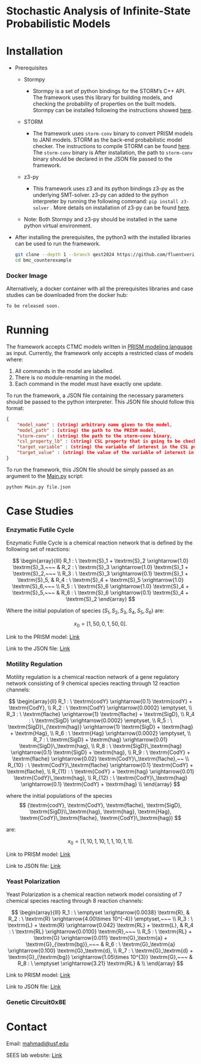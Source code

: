 # Stochastic Analysis of Infinite-State Probabilistic Models

# Installation

- Prerequisites
    - Stormpy
        - Stormpy is a set of python bindings for the STORM’s C++ API. The framework uses this library for building models, and checking the probability of properties on the built models.  Stormpy can be installed following the instructions showed [here](https://moves-rwth.github.io/stormpy/installation.html#installation-steps).
    - STORM
        - The framework uses `storm-conv` binary to convert PRISM models to JANI models. STORM as the back-end probabilistic model checker. The instructions to compile STORM can be found [here](https://www.stormchecker.org/documentation/obtain-storm/build.html). The `storm-conv` binary is   After installation, the path to `storm-conv` binary should be declared in the JSON file passed to the framework.
    
    - z3-py
        - This framework uses z3 and its python bindings z3-py as the underlying SMT-solver. z3-py can added to the python interpreter by running the following command:    `pip install z3-solver` . More details on installation of z3-py can be found [here](https://github.com/Z3Prover/z3?tab=readme-ov-file#z3-bindings).
    - Note: Both Stormpy and z3-py should be installed in the same python virtual environment.
- After installing the prerequisites, the python3 with the installed libraries can be used to run the framework.
    
    ```bash
	git clone --depth 1 --branch qest2024 https://github.com/fluentverification/bmc_counterexample.git
	cd bmc_counterexample
    
    ```
    

### Docker Image

Alternatively, a docker container with all the prerequisites libraries and case studies can be downloaded from the docker hub:

```bash
To be released soon.
```


# Running

The framework accepts CTMC models written in [PRISM modeling language](https://www.prismmodelchecker.org/manual/ThePRISMLanguage/Introduction) as input. Currently, the framework only accepts a restricted class of models where:

1. All commands in the model are labelled.
2. There is no module-renaming in the model.
3. Each command in the model must have exactly one update.

To run the framework, a JSON file containing the necessary parameters should be passed to the python interpreter. This JSON file should follow this format:

```json
{
	"model_name" : (string) arbitrary name given to the model,
	"model_path" : (string) the path to the PRISM model,
	"storm-conv" : (string) the path to the storm-conv binary,
	"csl_property_lb" : (string) CSL property that is going to be checked,
	"target_variable" : (string) the variable of interest in the CSL property,
	"target_value" : (string) the value of the variable of interest in the CSL property
}
```

To run the framework, this JSON file should be simply passed as an argument to the [Main.py](http://Main.py) script:

```bash
python Main.py file.json
```

# Case Studies

### Enzymatic Futile Cycle

Enzymatic Futile Cycle is a chemical reaction network that is defined by the following set of reactions:

$$
\begin{array}{lll}
    R_1 : \ \textrm{S}_1 + \textrm{S}_2 \xrightarrow{1.0} \textrm{S}_3,~~~ &
    R_2 : \ \textrm{S}_3 \xrightarrow{1.0} \textrm{S}_1 + \textrm{S}_2,~~~ \\
    R_3 : \ \textrm{S}_3 \xrightarrow{0.1} \textrm{S}_1 + \textrm{S}_5, &
    R_4 : \ \textrm{S}_4 + \textrm{S}_5 \xrightarrow{1.0} \textrm{S}_6,~~~ \\
    R_5 : \ \textrm{S}_6 \xrightarrow{1.0} \textrm{S}_4 + \textrm{S}_5,~~~ &
    R_6 : \ \textrm{S}_6 \xrightarrow{0.1} \textrm{S}_4 + \textrm{S}_2
\end{array}
$$

Where the initial population of species $(S_1, S_2, S_3, S_4, S_5, S_6)$ are:

$$
{x_0} = [1, 50, 0, 1, 50, 0].
$$

Link to the PRISM model: [Link](https://github.com/fluentverification/bmc_counterexample/blob/main/CAV/CRNs/enzymatic_futile_cycle/enzym_unb.sm)

Link to the JSON file: [Link](https://github.com/fluentverification/bmc_counterexample/blob/main/CAV/CRNs/enzymatic_futile_cycle/enzymatic_futile_cycle.json)

### Motility Regulation

Motility regulation is a chemical reaction network of a gene regulatory network consisting of 9 chemical species reacting through 12 reaction channels:

$$
\begin{array}{ll}
    R_1 : \ \textrm{codY} \xrightarrow{0.1} \textrm{codY} + \textrm{CodY}, \\
    R_2 : \ \textrm{CodY} \xrightarrow{0.0002} \emptyset, \\
    R_3 : \ \textrm{flache} \xrightarrow{1} \textrm{flache} + \textrm{SigD}, \\
    R_4 : \ \textrm{SigD} \xrightarrow{0.0002} \emptyset, \\
    R_5 : \ \textrm{SigD}\_{\textrm{hag}} \xrightarrow{1} \textrm{SigD} + \textrm{hag} + \textrm{Hag}, \\
    R_6 : \ \textrm{Hag} \xrightarrow{0.0002} \emptyset, \\
    R_7 : \ \textrm{SigD} + \textrm{hag} \xrightarrow{0.01} \textrm{SigD}\_\textrm{hag}, \\
    R_8 : \ \textrm{SigD}\_\textrm{hag} \xrightarrow{0.1} \textrm{SigD} + \textrm{hag}, \\
    R_9 : \ \textrm{CodY} + \textrm{flache} \xrightarrow{0.02} \textrm{CodY}\_\textrm{flache},~~ \\
    R_{10} : \ \textrm{CodY}\_\textrm{flache} \xrightarrow{0.1} \textrm{CodY} + \textrm{flache}, \\
    R_{11} : \ \textrm{CodY} + \textrm{hag} \xrightarrow{0.01} \textrm{CodY}\_\textrm{hag}, \\
    R_{12} : \ \textrm{CodY}\_\textrm{hag} \xrightarrow{0.1} \textrm{CodY} + \textrm{hag} \\
\end{array}
$$

where the initial populations of the species 
$$
(\textrm{codY}, \textrm{CodY}, \textrm{flache}, \textrm{SigD}, \textrm{SigD}\\_\textrm{hag}, \textrm{hag}, \textrm{Hag}, \textrm{CodY}\_\textrm{flache}, \textrm{CodY}\_\textrm{hag})
$$

are:

$$
{x_0} = [1, 10, 1, 10, 1, 1, 10, 1, 1].
$$

Link to PRISM model: [Link](https://github.com/fluentverification/bmc_counterexample/blob/main/CAV/CRNs/motility_regulation/motility_unb.sm)

Link to JSON file: [Link](https://github.com/fluentverification/bmc_counterexample/blob/main/CAV/CRNs/motility_regulation/motility_regulation.json)

### Yeast Polarization

Yeast Polarization is a chemical reaction network model consisting of 7 chemical species reacting through 8 reaction channels:

$$
\begin{array}{lll}
    R_1 : \ \emptyset \xrightarrow{0.0038} \textrm{R}, &
    R_2 : \ \textrm{R} \xrightarrow{4.00\times 10^{-4}} \emptyset,~~~ \\
    R_3 : \ \textrm{L} + \textrm{R} \xrightarrow{0.042} \textrm{RL} + \textrm{L}, &
    R_4 : \ \textrm{RL} \xrightarrow{0.0100} \textrm{R},~~~ \\
    R_5 : \ \textrm{RL} + \textrm{G} \xrightarrow{0.011} \textrm{G}_\textrm{a} + \textrm{G}_{\textrm{bg}},~~~ &
    R_6 : \ \textrm{G}_\textrm{a} \xrightarrow{0.100} \textrm{G}_\textrm{d}, \\
    R_7 : \ \textrm{G}_\textrm{d} + \textrm{G}_{\textrm{bg}} \xrightarrow{1.05\times 10^{3}} \textrm{G},~~~ &
    R_8 : \ \emptyset \xrightarrow{3.21} \textrm{RL} & \\
\end{array}
$$

Link to PRISM model: [Link](https://github.com/fluentverification/bmc_counterexample/blob/main/CAV/CRNs/yeast_polarization/yeast_unb.sm)

Link to JSON file: [Link](https://github.com/fluentverification/bmc_counterexample/blob/main/CAV/CRNs/yeast_polarization/yeast_polarization.json)

### Genetic Circuit0x8E


# Contact

Email: mahmadi@usf.edu

SEES lab website: [Link](https://sees-usf.github.io/)
